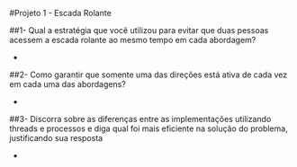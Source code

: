 #Projeto 1 - Escada Rolante 

##1- Qual a estratégia que você utilizou para evitar que duas pessoas acessem a escada rolante ao mesmo tempo em cada abordagem?

-

##2- Como garantir que somente uma das direções está ativa de cada vez em cada uma das abordagens?

-

##3- Discorra sobre as diferenças entre as implementações utilizando threads e processos e diga qual foi mais eficiente na solução do problema, justificando sua resposta

-


